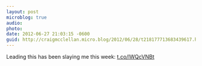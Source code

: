```yaml
---
layout: post
microblog: true
audio: 
photo: 
date: 2012-06-27 21:03:15 -0600
guid: http://craigmcclellan.micro.blog/2012/06/28/t218177713683439617.html
---
```

Leading this has been slaying me this week: [t.co/lWQcVNBt](http://t.co/lWQcVNBt)
